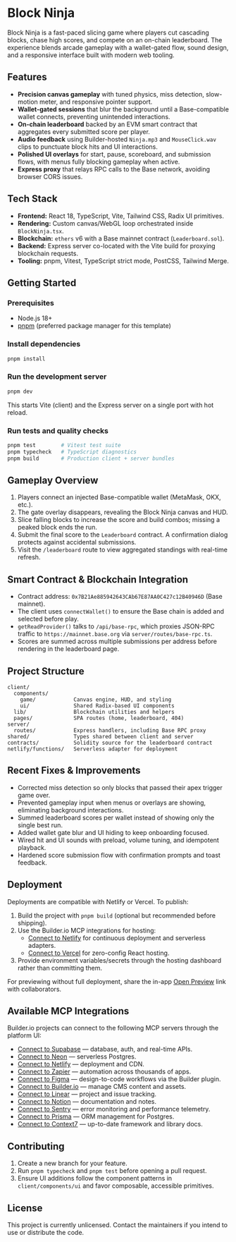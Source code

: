 # Block Ninja

Block Ninja is a fast-paced slicing game where players cut cascading blocks, chase high scores, and compete on an on-chain leaderboard. The experience blends arcade gameplay with a wallet-gated flow, sound design, and a responsive interface built with modern web tooling.

## Features

- **Precision canvas gameplay** with tuned physics, miss detection, slow-motion meter, and responsive pointer support.
- **Wallet-gated sessions** that blur the background until a Base-compatible wallet connects, preventing unintended interactions.
- **On-chain leaderboard** backed by an EVM smart contract that aggregates every submitted score per player.
- **Audio feedback** using Builder-hosted `Ninja.mp3` and `MouseClick.wav` clips to punctuate block hits and UI interactions.
- **Polished UI overlays** for start, pause, scoreboard, and submission flows, with menus fully blocking gameplay when active.
- **Express proxy** that relays RPC calls to the Base network, avoiding browser CORS issues.

## Tech Stack

- **Frontend:** React 18, TypeScript, Vite, Tailwind CSS, Radix UI primitives.
- **Rendering:** Custom canvas/WebGL loop orchestrated inside `BlockNinja.tsx`.
- **Blockchain:** `ethers` v6 with a Base mainnet contract (`Leaderboard.sol`).
- **Backend:** Express server co-located with the Vite build for proxying blockchain requests.
- **Tooling:** pnpm, Vitest, TypeScript strict mode, PostCSS, Tailwind Merge.

## Getting Started

### Prerequisites

- Node.js 18+
- [pnpm](https://pnpm.io/) (preferred package manager for this template)

### Install dependencies

```bash
pnpm install
```

### Run the development server

```bash
pnpm dev
```

This starts Vite (client) and the Express server on a single port with hot reload.

### Run tests and quality checks

```bash
pnpm test        # Vitest test suite
pnpm typecheck   # TypeScript diagnostics
pnpm build       # Production client + server bundles
```

## Gameplay Overview

1. Players connect an injected Base-compatible wallet (MetaMask, OKX, etc.).
2. The gate overlay disappears, revealing the Block Ninja canvas and HUD.
3. Slice falling blocks to increase the score and build combos; missing a peaked block ends the run.
4. Submit the final score to the `Leaderboard` contract. A confirmation dialog protects against accidental submissions.
5. Visit the `/leaderboard` route to view aggregated standings with real-time refresh.

## Smart Contract & Blockchain Integration

- Contract address: `0x7B21Ae885942643CAb67E87AA0C427c12B40946D` (Base mainnet).
- The client uses `connectWallet()` to ensure the Base chain is added and selected before play.
- `getReadProvider()` talks to `/api/base-rpc`, which proxies JSON-RPC traffic to `https://mainnet.base.org` via `server/routes/base-rpc.ts`.
- Scores are summed across multiple submissions per address before rendering in the leaderboard page.

## Project Structure

```text
client/
  components/
    game/            Canvas engine, HUD, and styling
    ui/              Shared Radix-based UI components
  lib/               Blockchain utilities and helpers
  pages/             SPA routes (home, leaderboard, 404)
server/
  routes/            Express handlers, including Base RPC proxy
shared/              Types shared between client and server
contracts/           Solidity source for the leaderboard contract
netlify/functions/   Serverless adapter for deployment
```

## Recent Fixes & Improvements

- Corrected miss detection so only blocks that passed their apex trigger game over.
- Prevented gameplay input when menus or overlays are showing, eliminating background interactions.
- Summed leaderboard scores per wallet instead of showing only the single best run.
- Added wallet gate blur and UI hiding to keep onboarding focused.
- Wired hit and UI sounds with preload, volume tuning, and idempotent playback.
- Hardened score submission flow with confirmation prompts and toast feedback.

## Deployment

Deployments are compatible with Netlify or Vercel. To publish:

1. Build the project with `pnpm build` (optional but recommended before shipping).
2. Use the Builder.io MCP integrations for hosting:
   - [Connect to Netlify](#open-mcp-popover) for continuous deployment and serverless adapters.
   - [Connect to Vercel](#open-mcp-popover) for zero-config React hosting.
3. Provide environment variables/secrets through the hosting dashboard rather than committing them.

For previewing without full deployment, share the in-app [Open Preview](#open-preview) link with collaborators.

## Available MCP Integrations

Builder.io projects can connect to the following MCP servers through the platform UI:

- [Connect to Supabase](#open-mcp-popover) — database, auth, and real-time APIs.
- [Connect to Neon](#open-mcp-popover) — serverless Postgres.
- [Connect to Netlify](#open-mcp-popover) — deployment and CDN.
- [Connect to Zapier](#open-mcp-popover) — automation across thousands of apps.
- [Connect to Figma](#open-mcp-popover) — design-to-code workflows via the Builder plugin.
- [Connect to Builder.io](#open-mcp-popover) — manage CMS content and assets.
- [Connect to Linear](#open-mcp-popover) — project and issue tracking.
- [Connect to Notion](#open-mcp-popover) — documentation and notes.
- [Connect to Sentry](#open-mcp-popover) — error monitoring and performance telemetry.
- [Connect to Prisma](#open-mcp-popover) — ORM management for Postgres.
- [Connect to Context7](#open-mcp-popover) — up-to-date framework and library docs.

## Contributing

1. Create a new branch for your feature.
2. Run `pnpm typecheck` and `pnpm test` before opening a pull request.
3. Ensure UI additions follow the component patterns in `client/components/ui` and favor composable, accessible primitives.

## License

This project is currently unlicensed. Contact the maintainers if you intend to use or distribute the code.
